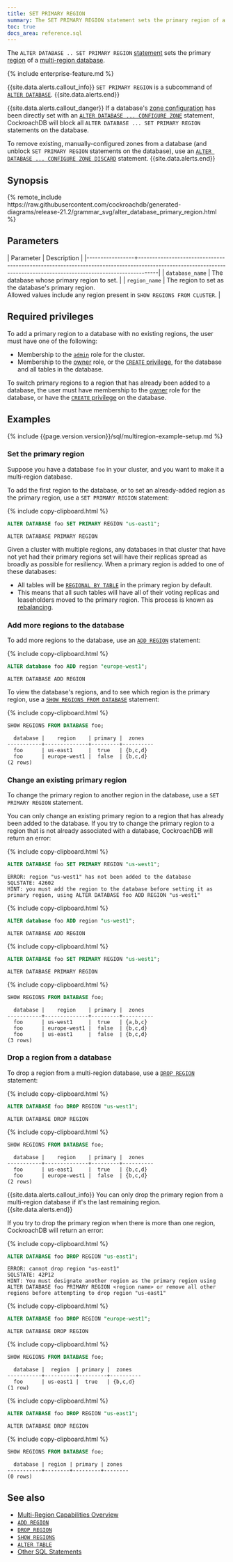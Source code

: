 ```yaml
---
title: SET PRIMARY REGION
summary: The SET PRIMARY REGION statement sets the primary region of a multi-region database.
toc: true
docs_area: reference.sql
---
```


 The `ALTER DATABASE .. SET PRIMARY REGION` [statement](sql-statements.html) sets the primary [region](multiregion-overview.html#database-regions) of a [multi-region database](multiregion-overview.html).

{% include enterprise-feature.md %}

{{site.data.alerts.callout_info}}
`SET PRIMARY REGION` is a subcommand of [`ALTER DATABASE`](alter-database.html).
{{site.data.alerts.end}}

{{site.data.alerts.callout_danger}}
If a database's [zone configuration](configure-replication-zones.html) has been directly set with an [`ALTER DATABASE ... CONFIGURE ZONE`](configure-zone.html) statement, CockroachDB will block all `ALTER DATABASE ... SET PRIMARY REGION` statements on the database.

To remove existing, manually-configured zones from a database (and unblock `SET PRIMARY REGION` statements on the database), use an [`ALTER DATABASE ... CONFIGURE ZONE DISCARD`](configure-zone.html#remove-a-replication-zone) statement.
{{site.data.alerts.end}}

## Synopsis

<div>
{% remote_include https://raw.githubusercontent.com/cockroachdb/generated-diagrams/release-21.2/grammar_svg/alter_database_primary_region.html %}
</div>

## Parameters

| Parameter       | Description                                                                                                                                                       |
|-----------------+-------------------------------------------------------------------------------------------------------------------------------------------------------------------|
| `database_name` | The database whose primary region to set.                                                                      |
| `region_name`   | The region to set as the database's primary region.<br>Allowed values include any region present in `SHOW REGIONS FROM CLUSTER`. |

## Required privileges

To add a primary region to a database with no existing regions, the user must have one of the following:

- Membership to the [`admin`](authorization.html#roles) role for the cluster.
- Membership to the [owner](authorization.html#object-ownership) role, or the [`CREATE` privilege](authorization.html#supported-privileges), for the database and all tables in the database.

To switch primary regions to a region that has already been added to a database, the user must have membership to the [owner](authorization.html#object-ownership) role for the database, or have the [`CREATE` privilege](authorization.html#supported-privileges) on the database.

## Examples

{% include {{page.version.version}}/sql/multiregion-example-setup.md %}

### Set the primary region

Suppose you have a database `foo` in your cluster, and you want to make it a multi-region database.

To add the first region to the database, or to set an already-added region as the primary region, use a `SET PRIMARY REGION` statement:

{% include copy-clipboard.html %}
~~~ sql
ALTER DATABASE foo SET PRIMARY REGION "us-east1";
~~~

~~~
ALTER DATABASE PRIMARY REGION
~~~

Given a cluster with multiple regions, any databases in that cluster that have not yet had their primary regions set will have their replicas spread as broadly as possible for resiliency. When a primary region is added to one of these databases:

- All tables will be [`REGIONAL BY TABLE`](set-locality.html#regional-by-table) in the primary region by default.
- This means that all such tables will have all of their voting replicas and leaseholders moved to the primary region. This process is known as [rebalancing](architecture/replication-layer.html#leaseholder-rebalancing).

### Add more regions to the database

To add more regions to the database, use an [`ADD REGION`](add-region.html) statement:

{% include copy-clipboard.html %}
~~~ sql
ALTER database foo ADD region "europe-west1";
~~~

~~~
ALTER DATABASE ADD REGION
~~~

To view the database's regions, and to see which region is the primary region, use a [`SHOW REGIONS FROM DATABASE`](show-regions.html) statement:

{% include copy-clipboard.html %}
~~~ sql
SHOW REGIONS FROM DATABASE foo;
~~~

~~~
  database |    region    | primary |  zones
-----------+--------------+---------+----------
  foo      | us-east1     |  true   | {b,c,d}
  foo      | europe-west1 |  false  | {b,c,d}
(2 rows)
~~~

### Change an existing primary region

To change the primary region to another region in the database, use a `SET PRIMARY REGION` statement.

You can only change an existing primary region to a region that has already been added to the database. If you try to change the primary region to a region that is not already associated with a database, CockroachDB will return an error:

{% include copy-clipboard.html %}
~~~ sql
ALTER DATABASE foo SET PRIMARY REGION "us-west1";
~~~

~~~
ERROR: region "us-west1" has not been added to the database
SQLSTATE: 42602
HINT: you must add the region to the database before setting it as primary region, using ALTER DATABASE foo ADD REGION "us-west1"
~~~

{% include copy-clipboard.html %}
~~~ sql
ALTER database foo ADD region "us-west1";
~~~

~~~
ALTER DATABASE ADD REGION
~~~

{% include copy-clipboard.html %}
~~~ sql
ALTER DATABASE foo SET PRIMARY REGION "us-west1";
~~~

~~~
ALTER DATABASE PRIMARY REGION
~~~

{% include copy-clipboard.html %}
~~~ sql
SHOW REGIONS FROM DATABASE foo;
~~~

~~~
  database |    region    | primary |  zones
-----------+--------------+---------+----------
  foo      | us-west1     |  true   | {a,b,c}
  foo      | europe-west1 |  false  | {b,c,d}
  foo      | us-east1     |  false  | {b,c,d}
(3 rows)
~~~

### Drop a region from a database

To drop a region from a multi-region database, use a [`DROP REGION`](drop-region.html) statement:

{% include copy-clipboard.html %}
~~~ sql
ALTER DATABASE foo DROP REGION "us-west1";
~~~

~~~
ALTER DATABASE DROP REGION
~~~

{% include copy-clipboard.html %}
~~~ sql
SHOW REGIONS FROM DATABASE foo;
~~~

~~~
  database |    region    | primary |  zones
-----------+--------------+---------+----------
  foo      | us-east1     |  true   | {b,c,d}
  foo      | europe-west1 |  false  | {b,c,d}
(2 rows)
~~~

{{site.data.alerts.callout_info}}
You can only drop the primary region from a multi-region database if it's the last remaining region.
{{site.data.alerts.end}}

If you try to drop the primary region when there is more than one region, CockroachDB will return an error:

{% include copy-clipboard.html %}
~~~ sql
ALTER DATABASE foo DROP REGION "us-east1";
~~~

~~~
ERROR: cannot drop region "us-east1"
SQLSTATE: 42P12
HINT: You must designate another region as the primary region using ALTER DATABASE foo PRIMARY REGION <region name> or remove all other regions before attempting to drop region "us-east1"
~~~

{% include copy-clipboard.html %}
~~~ sql
ALTER DATABASE foo DROP REGION "europe-west1";
~~~

~~~
ALTER DATABASE DROP REGION
~~~

{% include copy-clipboard.html %}
~~~ sql
SHOW REGIONS FROM DATABASE foo;
~~~

~~~
  database |  region  | primary |  zones
-----------+----------+---------+----------
  foo      | us-east1 |  true   | {b,c,d}
(1 row)
~~~

{% include copy-clipboard.html %}
~~~ sql
ALTER DATABASE foo DROP REGION "us-east1";
~~~

~~~
ALTER DATABASE DROP REGION
~~~

{% include copy-clipboard.html %}
~~~ sql
SHOW REGIONS FROM DATABASE foo;
~~~

~~~
  database | region | primary | zones
-----------+--------+---------+--------
(0 rows)
~~~

## See also

- [Multi-Region Capabilities Overview](multiregion-overview.html)
- [`ADD REGION`](add-region.html)
- [`DROP REGION`](drop-region.html)
- [`SHOW REGIONS`](show-regions.html)
- [`ALTER TABLE`](alter-table.html)
- [Other SQL Statements](sql-statements.html)
